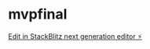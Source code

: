 # mvpfinal

[Edit in StackBlitz next generation editor ⚡️](https://stackblitz.com/~/github.com/5minbooks/mvpfinal)